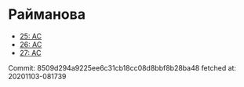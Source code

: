 # Райманова
- [25: AC](25.md)
- [26: AC](26.md)
- [27: AC](27.md)

Commit: 8509d294a9225ee6c31cb18cc08d8bbf8b28ba48
 fetched at: 20201103-081739
